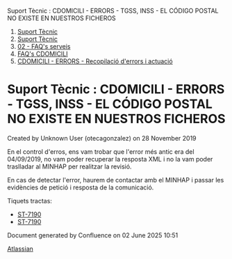 Suport Tècnic : CDOMICILI - ERRORS - TGSS, INSS - EL CÓDIGO POSTAL NO EXISTE EN NUESTROS FICHEROS  

1.  [Suport Tècnic](index.md)
2.  [Suport Tècnic](13893782.md)
3.  [02 - FAQ's serveis](26313393.md)
4.  [FAQ's CDOMICILI](28705548.md)
5.  [CDOMICILI - ERRORS - Recopilació d'errors i actuació](36340023.md)

Suport Tècnic : CDOMICILI - ERRORS - TGSS, INSS - EL CÓDIGO POSTAL NO EXISTE EN NUESTROS FICHEROS
=================================================================================================

Created by Unknown User (otecagonzalez) on 28 November 2019

En el control d'erros, ens vam trobar que l'error més antic era del 04/09/2019, no vam poder recuperar la resposta XML i no la vam poder traslladar al MINHAP per realitzar la revisió. 

En cas de detectar l'error, haurem de contactar amb el MINHAP i passar les evidències de petició i resposta de la comunicació. 

  

Tiquets tractas: 

*   [ST-7190](https://contacte.aoc.cat/browse/ST-7190)
*   [ST-7190](https://contacte.aoc.cat/browse/ST-7190)

Document generated by Confluence on 02 June 2025 10:51

[Atlassian](http://www.atlassian.com/)